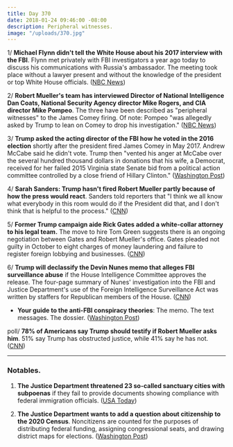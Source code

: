 ```yaml
---
title: Day 370
date: 2018-01-24 09:46:00 -08:00
description: Peripheral witnesses.
image: "/uploads/370.jpg"
---
```


1/ **Michael Flynn didn't tell the White House about his 2017 interview with the FBI**. Flynn met privately with FBI investigators a year ago today to discuss his communications with Russia's ambassador. The meeting took place without a lawyer present and without the knowledge of the president or top White House officials. ([NBC News](https://www.nbcnews.com/politics/donald-trump/flynn-kept-fbi-interview-concealed-white-house-trump-n840491))

2/ **Robert Mueller's team has interviewed Director of National Intelligence Dan Coats, National Security Agency director Mike Rogers, and CIA director Mike Pompeo**. The three have been described as "peripheral witnesses" to the James Comey firing. Of note: Pompeo "was allegedly asked by Trump to lean on Comey to drop his investigation." ([NBC News](https://www.nbcnews.com/politics/donald-trump/flynn-kept-fbi-interview-concealed-white-house-trump-n840491))

3/ **Trump asked the acting director of the FBI how he voted in the 2016 election** shortly after the president fired James Comey in May 2017. Andrew McCabe said he didn't vote. Trump then "vented his anger at McCabe over the several hundred thousand dollars in donations that his wife, a Democrat, received for her failed 2015 Virginia state Senate bid from a political action committee controlled by a close friend of Hillary Clinton." ([Washington Post](https://www.washingtonpost.com/world/national-security/trump-asked-the-acting-fbi-director-whom-he-voted-for-during-oval-office-meeting/2018/01/23/2cb50818-0073-11e8-8acf-ad2991367d9d_story.html?utm_term=.184959a14dca))

4/ **Sarah Sanders: Trump hasn't fired Robert Mueller partly because of how the press would react**. Sanders told reporters that "I think we all know what everybody in this room would do if the President did that, and I don't think that is helpful to the process." ([CNN](https://www.cnn.com/2018/01/23/politics/robert-mueller-donald-trump-fire-white-house/index.html))

5/ **Former Trump campaign aide Rick Gates added a white-collar attorney to his legal team.** The move to hire Tom Green suggests there is an ongoing negotiation between Gates and Robert Mueller's office. Gates pleaded not guilty in October to eight charges of money laundering and failure to register foreign lobbying and businesses. ([CNN](https://www.cnn.com/2018/01/23/politics/rick-gates-new-attorney-mueller-russia-investigation/index.html))

6/ **Trump will declassify the Devin Nunes memo that alleges FBI surveillance abuse** if the House Intelligence Committee approves the release. The four-page summary of Nunes' investigation into the FBI and Justice Department's use of the Foreign Intelligence Surveillance Act was written by staffers for Republican members of the House. ([CNN](https://www.cnn.com/2018/01/23/politics/trump-nunes-memo-declassified/index.html))

* **Your guide to the anti-FBI conspiracy theories**: The memo. The text messages. The dossier. ([Washington Post](https://www.washingtonpost.com/news/politics/wp/2018/01/24/your-guide-to-the-anti-fbi-conspiracy-theories-rippling-through-conservative-media/))

poll/ **78% of Americans say Trump should testify if Robert Mueller asks him**. 51% say Trump has obstructed justice, while 41% say he has not. ([CNN](https://www.cnn.com/2018/01/23/politics/cnn-poll-trump-russia-testify/index.html))

--- 

### Notables.

1. **The Justice Department threatened 23 so-called sanctuary cities with subpoenas** if they fail to provide documents showing compliance with federal immigration officials. ([USA Today](https://www.usatoday.com/story/news/politics/2018/01/24/justice-department-threatens-sanctuary-cities-subpoenas-escalating-trumps-immigration-enforcement-ca/1061225001/))

2. **The Justice Department wants to add a question about citizenship to the 2020 Census**. Noncitizens are counted for the purposes of distributing federal funding, assigning congressional seats, and drawing district maps for elections. ([Washington Post](https://www.washingtonpost.com/politics/potential-citizenship-question-in-2020-census-could-shift-power-to-rural-america/2018/01/23/c4e6d2c6-f57c-11e7-beb6-c8d48830c54d_story.html))
